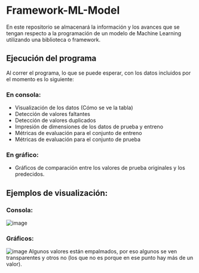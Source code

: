 # Framework-ML-Model
En este repositorio se almacenará la información y los avances que se tengan respecto a la programación de un modelo de Machine Learning utilizando una biblioteca o framework.

## Ejecución del programa
Al correr el programa, lo que se puede esperar, con los datos incluidos por el momento es lo siguiente:
### En consola:
+ Visualización de los datos (Cómo se ve la tabla)
+ Detección de valores faltantes
+ Detección de valores duplicados
+ Impresión de dimensiones de los datos de prueba y entreno
+ Métricas de evaluación para el conjunto de entreno
+ Métricas de evaluación para el conjunto de prueba

### En gráfico:
+ Gráficos de comparación entre los valores de prueba originales y los predecidos.

## Ejemplos de visualización:

### Consola:
![image](https://user-images.githubusercontent.com/69534609/189568940-42f32385-0885-44b4-a17b-7fade6c52292.png)


### Gráficos:
![image](https://user-images.githubusercontent.com/69534609/189568847-093cbf48-d4f9-4aa1-a250-b2fa3fa519d7.png)
Algunos valores están empalmados, por eso algunos se ven transparentes y otros no (los que no es porque en ese punto hay más de un valor).
